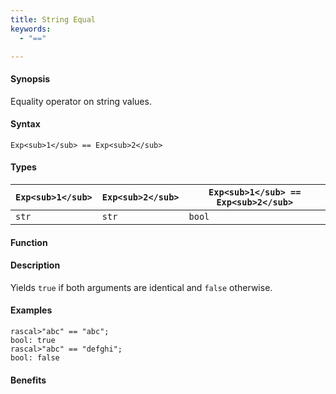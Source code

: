 ```yaml
---
title: String Equal
keywords:
  - "=="

---
```


#### Synopsis

Equality operator on string values.

#### Syntax

`Exp<sub>1</sub> == Exp<sub>2</sub>`

#### Types


| `Exp<sub>1</sub>` | `Exp<sub>2</sub>` | `Exp<sub>1</sub> == Exp<sub>2</sub>`  |
| --- | --- | --- |
| `str`     |  `str`    | `bool`                |


#### Function

#### Description

Yields `true` if both arguments are identical and `false` otherwise.

#### Examples


```rascal-shell
rascal>"abc" == "abc";
bool: true
rascal>"abc" == "defghi";
bool: false
```

#### Benefits


